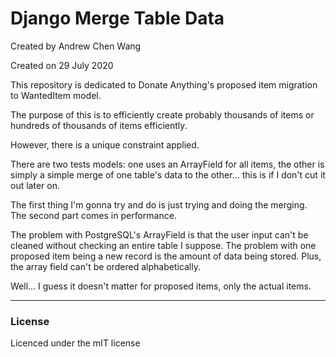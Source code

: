 # Django Merge Table Data

Created by Andrew Chen Wang

Created on 29 July 2020

This repository is dedicated to Donate Anything's proposed item migration to WantedItem model.

The purpose of this is to efficiently create probably thousands of items or hundreds of thousands of items efficiently.

However, there is a unique constraint applied.

There are two tests models: one uses an ArrayField for all items, the other is simply a simple merge of one table's data to the other... this is if I don't cut it out later on.

The first thing I'm gonna try and do is just trying and doing the merging. The second part comes in performance.

The problem with PostgreSQL's ArrayField  is that the user input can't be cleaned without checking an entire table I suppose. The problem with one proposed item being a new record is the amount of data being stored. Plus, the array field can't be ordered alphabetically.

Well... I guess it doesn't matter for proposed items, only the actual items.

---
### License

Licenced under the mIT license